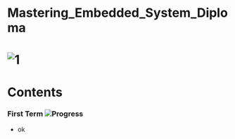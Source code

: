 # Mastering_Embedded_System_Diploma

# ![1](https://github.com/mohamed-mansy/Mastering_Embedded_System/assets/138795542/4d9bc9a9-01a3-46d2-9fda-41b38bc22b38)

# Contents

### First Term ![Progress](https://progress-bar.dev/30/?title=done)

-   ok
